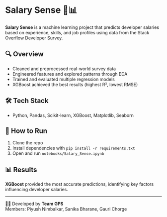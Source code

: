 # Salary Sense 💼📊

**Salary Sense** is a machine learning project that predicts developer salaries based on experience, skills, and job profiles using data from the Stack Overflow Developer Survey.

## 🔍 Overview
- Cleaned and preprocessed real-world survey data
- Engineered features and explored patterns through EDA
- Trained and evaluated multiple regression models
- XGBoost achieved the best results (highest R², lowest RMSE)

## 🛠️ Tech Stack
- Python, Pandas, Scikit-learn, XGBoost, Matplotlib, Seaborn

## 🚀 How to Run
1. Clone the repo  
2. Install dependencies with `pip install -r requirements.txt`  
3. Open and run `notebooks/Salary_Sense.ipynb`

## 📊 Results
**XGBoost** provided the most accurate predictions, identifying key factors influencing developer salaries.

---

👨‍💻 Developed by **Team GPS**  
Members: Piyush Nimbalkar, Sanika Bharane, Gauri Chorge
